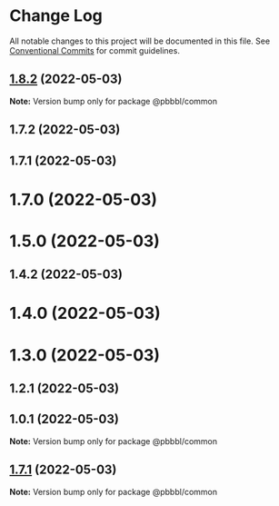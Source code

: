 # Change Log

All notable changes to this project will be documented in this file.
See [Conventional Commits](https://conventionalcommits.org) for commit guidelines.

## [1.8.2](https://github.com/pbbbl/pbbbl_modules/compare/@pbbbl/common@1.7.2...@pbbbl/common@1.8.2) (2022-05-03)

**Note:** Version bump only for package @pbbbl/common





## 1.7.2 (2022-05-03)



## 1.7.1 (2022-05-03)



# 1.7.0 (2022-05-03)



# 1.5.0 (2022-05-03)



## 1.4.2 (2022-05-03)



# 1.4.0 (2022-05-03)



# 1.3.0 (2022-05-03)



## 1.2.1 (2022-05-03)



## 1.0.1 (2022-05-03)

**Note:** Version bump only for package @pbbbl/common





## [1.7.1](https://github.com/pbbbl/pbbbl_modules/compare/v1.7.0...v1.7.1) (2022-05-03)

**Note:** Version bump only for package @pbbbl/common
